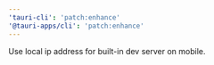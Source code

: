 ```yaml
---
'tauri-cli': 'patch:enhance'
'@tauri-apps/cli': 'patch:enhance'
---
```


Use local ip address for built-in dev server on mobile.
